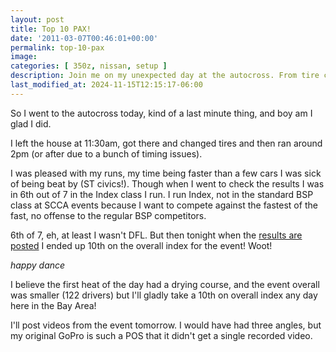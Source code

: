 ```yaml
---
layout: post
title: Top 10 PAX!
date: '2011-03-07T00:46:01+00:00'
permalink: top-10-pax
image:
categories: [ 350z, nissan, setup ]
description: Join me on my unexpected day at the autocross. From tire changes to timing issues, enjoy the thrill of racing and celebrate a top-10 finish.
last_modified_at: 2024-11-15T12:15:17-06:00
---
```


So I went to the autocross today, kind of a last minute thing, and boy am I glad I did.

I left the house at 11:30am, got there and changed tires and then ran around 2pm (or after due to a bunch of timing issues).

I was pleased with my runs, my time being faster than a few cars I was sick of being beat by (ST civics!). Though when I went to check the results I was in 6th out of 7 in the Index class I run. I run Index, not in the standard BSP class at SCCA events because I want to compete against the fastest of the fast, no offense to the regular BSP competitors.

6th of 7, eh, at least I wasn't DFL. But then tonight when the [results are posted](https://web.archive.org/web/20120622085634/http://www.sfr-solo.org/solo2/Results/2011/Championship/round04.html) I ended up 10th on the overall index for the event! Woot!

*happy dance*

I believe the first heat of the day had a drying course, and the event overall was smaller (122 drivers) but I'll gladly take a 10th on overall index any day here in the Bay Area!

I'll post videos from the event tomorrow. I would have had three angles, but my original GoPro is such a POS that it didn't get a single recorded video. 







